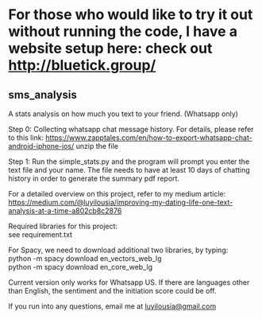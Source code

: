 # For those who would like to try it out without running the code, I have a website setup here: check out http://bluetick.group/

## sms_analysis

A stats analysis on how much you text to your friend. (Whatsapp only)

Step 0:
Collecting whatsapp chat message history. For details, please refer to this link: https://www.zapptales.com/en/how-to-export-whatsapp-chat-android-iphone-ios/
unzip the file

Step 1:
Run the simple_stats.py and the program will prompt you enter the text file and your name. The file needs to have at least 10 days of chatting history in order to generate the summary pdf report.

For a detailed overview on this project, refer to my medium article: https://medium.com/@luyilousia/improving-my-dating-life-one-text-analysis-at-a-time-a802cb8c2876

Required libraries for this project: <br />
see requirement.txt <br />


For Spacy, we need to download additional two libraries, by typing: <br />
python -m spacy download en_vectors_web_lg <br />
python -m spacy download en_core_web_lg <br />

Current version only works for Whatsapp US. If there are languages other than English, the sentiment and the initiation score could be off. 

If you run into any questions, email me at luyilousia@gmail.com
